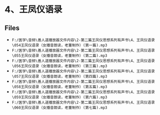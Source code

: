# 4、王凤仪语录

## Files

- `F:/医学\音频\善人道播放器文件内容\2-第二篇王凤仪思想系列有声书\4、王凤仪语录\054王凤仪语录（女播音朗读，老董制作）(第一篇).mp3`
- `F:/医学\音频\善人道播放器文件内容\2-第二篇王凤仪思想系列有声书\4、王凤仪语录\055王凤仪语录（女播音朗读，老董制作）(第二篇).mp3`
- `F:/医学\音频\善人道播放器文件内容\2-第二篇王凤仪思想系列有声书\4、王凤仪语录\056王凤仪语录（女播音朗读，老董制作）(第三篇).mp3`
- `F:/医学\音频\善人道播放器文件内容\2-第二篇王凤仪思想系列有声书\4、王凤仪语录\057王凤仪语录（女播音朗读，老董制作）(第四篇).mp3`
- `F:/医学\音频\善人道播放器文件内容\2-第二篇王凤仪思想系列有声书\4、王凤仪语录\058王凤仪语录（女播音朗读，老董制作）(第五篇).mp3`
- `F:/医学\音频\善人道播放器文件内容\2-第二篇王凤仪思想系列有声书\4、王凤仪语录\059王凤仪语录（女播音朗读，老董制作）(第六篇).mp3`
- `F:/医学\音频\善人道播放器文件内容\2-第二篇王凤仪思想系列有声书\4、王凤仪语录\060王凤仪语录（女播音朗读，老董制作）(第七篇).mp3`

